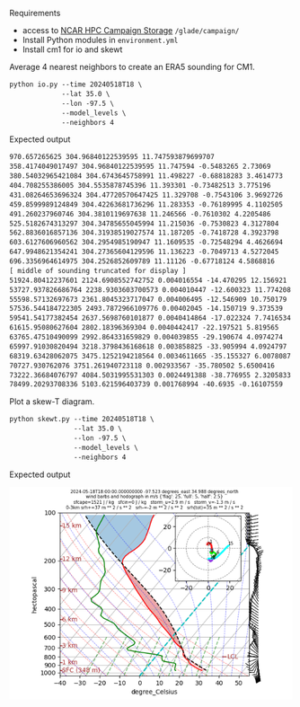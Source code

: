 Requirements
* access to [NCAR HPC Campaign Storage](https://ncar-hpc-docs.readthedocs.io/en/latest/storage-systems/glade/campaign/) `/glade/campaign/`
* Install Python modules in `environment.yml`
* Install cm1 for io and skewt

Average 4 nearest neighbors to create an ERA5 sounding for CM1.
```csh
python io.py --time 20240518T18 \
             --lat 35.0 \
             --lon -97.5 \
             --model_levels \
             --neighbors 4
```

Expected output
```txt
970.657265625 304.96840122539595 11.747593879699707
358.4174049017497 304.96840122539595 11.747594 -0.5483265 2.73069
380.54032965421084 304.6743645758991 11.498227 -0.68818283 3.4614773
404.708255386005 304.5535878745396 11.393301 -0.73482513 3.775196
431.08264653696324 304.47720570647425 11.329708 -0.7543106 3.9692726
459.8599989124849 304.42263681736296 11.283353 -0.76189995 4.1102505
491.260237960746 304.3810119697638 11.246566 -0.7610302 4.2205486
525.5182674313297 304.34785655045994 11.215036 -0.7530823 4.3127804
562.8836016857136 304.31938519027574 11.187205 -0.7418728 4.3923798
603.6127606960562 304.2954985190947 11.1609535 -0.72548294 4.4626694
647.9948621354241 304.27365604129596 11.136223 -0.7049713 4.5272045
696.3356964614975 304.2526852609789 11.11126 -0.67718124 4.5868816
[ middle of sounding truncated for display ]
51924.80412237601 2124.6908552742752 0.004016554 -14.470295 12.156921
53727.937826686764 2238.9303603700573 0.004010447 -12.600323 11.774208
55598.57132697673 2361.8045323717047 0.004006495 -12.546909 10.750179
57536.544184722305 2493.7872966109776 0.00402045 -14.150719 9.373539
59541.54177382454 2637.5698760101877 0.0040414864 -17.022324 7.7416534
61615.95080627604 2802.18396369304 0.0040442417 -22.197521 5.819565
63765.47510490099 2992.864331659829 0.004039855 -29.190674 4.0974274
65997.91030820494 3218.3798436168618 0.003858825 -33.905994 4.0924797
68319.63428062075 3475.1252194218564 0.0034611665 -35.155327 6.0078087
70727.930762076 3751.261940723118 0.002933567 -35.780502 5.6500416
73222.36684076797 4084.5031995531303 0.0024491388 -38.776955 2.3205833
78499.20293708336 5103.621596403739 0.001768994 -40.6935 -0.16107559
```

Plot a skew-T diagram.

```csh
python skewt.py --time 20240518T18 \
                --lat 35.0 \
                --lon -97.5 \
                --model_levels \
                --neighbors 4
```

Expected output

<img src="images/skewt.png">
